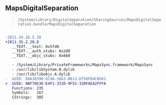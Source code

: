 ## MapsDigitalSeparation

> `/System/Library/DigitalSeparation/SharingSources/MapsDigitalSeparation.bundle/MapsDigitalSeparation`

```diff

-2811.34.10.5.30
+2811.35.2.20.8
   __TEXT.__text: 0x5fd0
   __TEXT.__auth_stubs: 0x2d0
   __TEXT.__objc_stubs: 0x660

   - /System/Library/PrivateFrameworks/MapsSync.framework/MapsSync
   - /usr/lib/libSystem.B.dylib
   - /usr/lib/libobjc.A.dylib
-  UUID: 89A38390-6C9A-3663-B613-D750FD4CB501
+  UUID: 8BF70E36-E4F1-331D-9F55-320FAEA2FFFA
   Functions: 235
   Symbols:   167
   CStrings:  305

```
